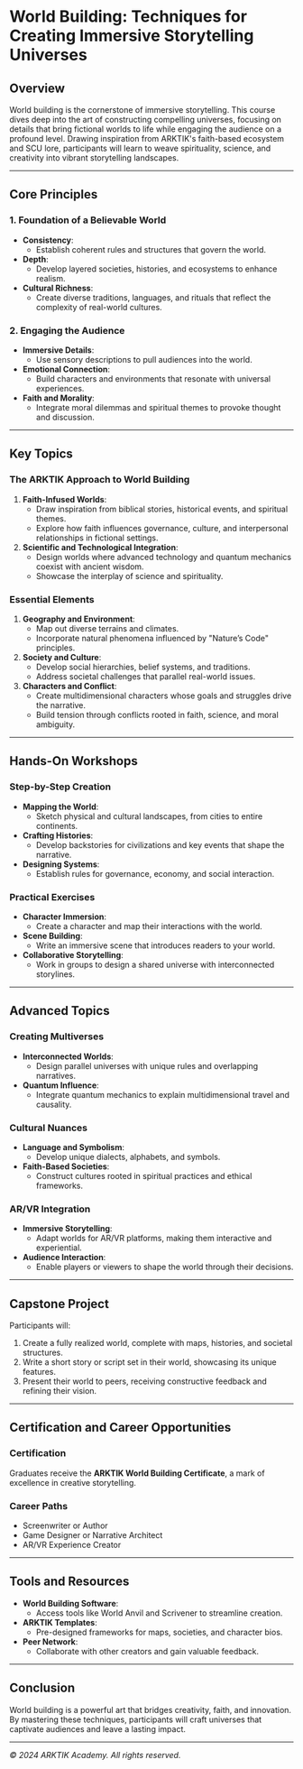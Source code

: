 # World Building: Techniques for Creating Immersive Storytelling Universes

## Overview

World building is the cornerstone of immersive storytelling. This course dives deep into the art of constructing compelling universes, focusing on details that bring fictional worlds to life while engaging the audience on a profound level. Drawing inspiration from ARKTIK's faith-based ecosystem and SCU lore, participants will learn to weave spirituality, science, and creativity into vibrant storytelling landscapes.

---

## Core Principles

### 1. Foundation of a Believable World
- **Consistency**:
  - Establish coherent rules and structures that govern the world.
- **Depth**:
  - Develop layered societies, histories, and ecosystems to enhance realism.
- **Cultural Richness**:
  - Create diverse traditions, languages, and rituals that reflect the complexity of real-world cultures.

### 2. Engaging the Audience
- **Immersive Details**:
  - Use sensory descriptions to pull audiences into the world.
- **Emotional Connection**:
  - Build characters and environments that resonate with universal experiences.
- **Faith and Morality**:
  - Integrate moral dilemmas and spiritual themes to provoke thought and discussion.

---

## Key Topics

### The ARKTIK Approach to World Building
1. **Faith-Infused Worlds**:
   - Draw inspiration from biblical stories, historical events, and spiritual themes.
   - Explore how faith influences governance, culture, and interpersonal relationships in fictional settings.
2. **Scientific and Technological Integration**:
   - Design worlds where advanced technology and quantum mechanics coexist with ancient wisdom.
   - Showcase the interplay of science and spirituality.

### Essential Elements
1. **Geography and Environment**:
   - Map out diverse terrains and climates.
   - Incorporate natural phenomena influenced by "Nature’s Code" principles.
2. **Society and Culture**:
   - Develop social hierarchies, belief systems, and traditions.
   - Address societal challenges that parallel real-world issues.
3. **Characters and Conflict**:
   - Create multidimensional characters whose goals and struggles drive the narrative.
   - Build tension through conflicts rooted in faith, science, and moral ambiguity.

---

## Hands-On Workshops

### Step-by-Step Creation
- **Mapping the World**:
  - Sketch physical and cultural landscapes, from cities to entire continents.
- **Crafting Histories**:
  - Develop backstories for civilizations and key events that shape the narrative.
- **Designing Systems**:
  - Establish rules for governance, economy, and social interaction.

### Practical Exercises
- **Character Immersion**:
  - Create a character and map their interactions with the world.
- **Scene Building**:
  - Write an immersive scene that introduces readers to your world.
- **Collaborative Storytelling**:
  - Work in groups to design a shared universe with interconnected storylines.

---

## Advanced Topics

### Creating Multiverses
- **Interconnected Worlds**:
  - Design parallel universes with unique rules and overlapping narratives.
- **Quantum Influence**:
  - Integrate quantum mechanics to explain multidimensional travel and causality.

### Cultural Nuances
- **Language and Symbolism**:
  - Develop unique dialects, alphabets, and symbols.
- **Faith-Based Societies**:
  - Construct cultures rooted in spiritual practices and ethical frameworks.

### AR/VR Integration
- **Immersive Storytelling**:
  - Adapt worlds for AR/VR platforms, making them interactive and experiential.
- **Audience Interaction**:
  - Enable players or viewers to shape the world through their decisions.

---

## Capstone Project

Participants will:
1. Create a fully realized world, complete with maps, histories, and societal structures.
2. Write a short story or script set in their world, showcasing its unique features.
3. Present their world to peers, receiving constructive feedback and refining their vision.

---

## Certification and Career Opportunities

### Certification
Graduates receive the **ARKTIK World Building Certificate**, a mark of excellence in creative storytelling.

### Career Paths
- Screenwriter or Author
- Game Designer or Narrative Architect
- AR/VR Experience Creator

---

## Tools and Resources

- **World Building Software**:
  - Access tools like World Anvil and Scrivener to streamline creation.
- **ARKTIK Templates**:
  - Pre-designed frameworks for maps, societies, and character bios.
- **Peer Network**:
  - Collaborate with other creators and gain valuable feedback.

---

## Conclusion

World building is a powerful art that bridges creativity, faith, and innovation. By mastering these techniques, participants will craft universes that captivate audiences and leave a lasting impact.

---

*© 2024 ARKTIK Academy. All rights reserved.*
